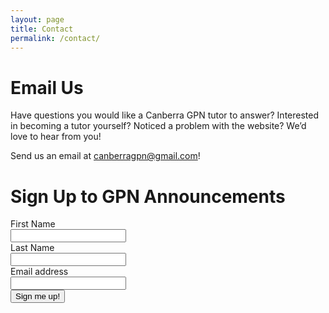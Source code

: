 ```yaml
---
layout: page
title: Contact
permalink: /contact/
---
```


# Email Us
Have questions you would like a Canberra GPN tutor to answer? Interested in becoming a tutor yourself? Noticed a problem with the website? We’d love to hear from you!

Send us an email at [canberragpn@gmail.com](mailto:canberragpn@gmail.com)!

# Sign Up to GPN Announcements
<form action="https://docs.google.com/forms/d/e/1FAIpQLSeyEVeUQ1NXcs5vkkG6hqBat6NbAMz1VFh6ASTPie-uNt3DgA/formResponse" method="post">
<div class="form-group row">
  <label for="subscribe-fname" class="col-sm-2 col-form-label">First Name</label>
  <div class="col-sm-5">
    <input type="text" class="form-control" id="subscribe-fname" name="entry.915194881" aria-describedby="subscribe-fname-error">
  </div>
</div>
<div class="form-group row">
  <label for="subscribe-lname" class="col-sm-2 col-form-label">Last Name</label>
  <div class="col-sm-5">
    <input type="text" class="form-control" id="subscribe-lname" name="entry.887862633" aria-describedby="subscribe-lname-error">
  </div>
</div>
<div class="form-group row">
  <label for="subscribe-email" class="col-sm-2 col-form-label">Email address</label>
  <div class="col-sm-10">
    <input type="text" class="form-control" id="subscribe-email" name="entry.743158204" aria-describedby="subscribe-email-error">
  </div>
</div>
<button type="submit" class="btn btn-default" id="subscribe-form-submit">Sign me up!</button>
</form>
<br>

<div id="subscribe-status" style="display: none;" class="alert" role="alert">
nope
</div>

<script>
$( document ).ready(function() {
	$('#subscribe-form-submit').click(function(e) {
	    e.preventDefault();
	    var contactFirstName = $('#subscribe-fname').val();
	    var contactLastName  = $('#subscribe-lname').val();
	    var contactEmailAddress = $('#subscribe-email').val();
	    // data validation code here
	    var url = "https://docs.google.com/forms/d/e/1FAIpQLSeyEVeUQ1NXcs5vkkG6hqBat6NbAMz1VFh6ASTPie-uNt3DgA/formResponse";
	    var data = {
	        'entry.915194881': contactFirstName,
	        'entry.887862633': contactLastName,
	        'entry.743158204': contactEmailAddress,
	    };
	    $.ajax({
	            type: "POST",
	            url: url,
	            dataType: "json",
	            data: data,
	            statusCode: {
	                0: function() {
	                        $('#subscribe-status').addClass('alert-danger');
	                        $('#subscribe-status').html("<strong>Woops!</strong> Something went wrong!");
	                        $("#subscribe-status").show();
	                },
	                200: function() {
	                        console.log("success");
	                        $('#subscribe-status').addClass('alert-success');
	                        $('#subscribe-status').html("<strong>Thanks for signing up to our announcments!</strong>");
	                        $("#subscribe-status").show();
	                }
	            }
	    });
	});
});
</script>